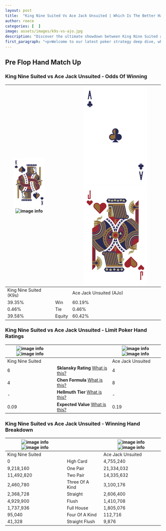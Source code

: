 ```yaml
---
layout: post
title:  "King Nine Suited Vs Ace Jack Unsuited | Which Is The Better Hand In Poker? A Complete Guide"
author: reece
categories: [  ]
image: assets/images/k9s-vs-ajo.jpg
description: "Discover the ultimate showdown between King Nine Suited and Ace Jack Unsuited in poker! Uncover the odds, strategies, and scenarios where one hand triumphs over the other. Get ready to up your poker game with this thrilling analysis."
first_paragraph: "<p>Welcome to our latest poker strategy deep dive, where we're pitting two distinct hands against each other in a high-stakes showdown: King Nine Suited vs Ace Jack Unsuited.</p><p>In the dynamic world of poker, every decision counts, and knowing which hand holds the upper hand is key to your success at the table.</p><p>In this article, we'll dissect these two hands, explore the scenarios where one dominates the other, and equip you with the knowledge to make strategic choices that can tip the odds in your favor.</p><p>Get ready to unravel the intriguing dynamics of these poker hands and elevate your game to new heights.</p>"
---
```




[comment]: # (sp0)

## Pre Flop Hand Match Up

<div class="table hand-ratings" markdown="1"> 



### King Nine Suited vs Ace Jack Unsuited - Odds Of Winning


    
| ![image info](assets/images/hand1/k.png) ![image info](assets/images/hand1/9s.png) |  | ![image info](assets/images/hand2/a.png) ![image info](assets/images/hand2/jo.png) |
| -------- | -------- | -------- |
| King Nine Suited (K9s) |  | Ace Jack Unsuited (AJo) |
| 39.35% | Win | 60.19% |
| 0.46% | Tie | 0.46% |
| 39.58% | Equity | 60.42% |




[comment]: # (sp1)



### King Nine Suited vs Ace Jack Unsuited - Limit Poker Hand Ratings


    
| ![image info](https://www.riverpairs.com/assets/images/hand1/k.png) ![image info](https://www.riverpairs.com/assets/images/hand1/9s.png) |  | ![image info](https://www.riverpairs.com/assets/images/hand2/a.png) ![image info](https://www.riverpairs.com/assets/images/hand2/jo.png) |
| -------- | -------- | -------- |
| King Nine Suited |  | Ace Jack Unsuited |
| 6 | **Sklansky Rating** [What is this?](/sklansky-rating-explained) | 4 |
| 4 | **Chen Formula** [What is this?](/chen-formula-explained) | 8 |
| - | **Hellmuth Tier** [What is this?](/Hellmuth-tier-explained) | - |
| 0.09 | **Expected Value** [What is this?](/expected-value-explained) | 0.19 |




[comment]: # (sp2)



### King Nine Suited vs Ace Jack Unsuited - Winning Hand Breakdown


    
| ![image info](https://www.riverpairs.com/assets/images/hand1/k.png) ![image info](https://www.riverpairs.com/assets/images/hand1/9s.png) |  | ![image info](https://www.riverpairs.com/assets/images/hand2/a.png) ![image info](https://www.riverpairs.com/assets/images/hand2/jo.png) |
| -------- | -------- | -------- |
| King Nine Suited |  | Ace Jack Unsuited |
| 0 | High Card | 4,755,240 |
| 9,218,160 | One Pair | 21,334,032 |
| 11,492,820 | Two Pair | 14,335,632 |
| 2,460,780 | Three Of A Kind | 3,100,176 |
| 2,368,728 | Straight | 2,606,400 |
| 4,929,900 | Flush | 1,410,708 |
| 1,737,936 | Full House | 1,805,076 |
| 95,040 | Four Of A Kind | 112,716 |
| 41,328 | Straight Flush | 9,876 |




[comment]: # (sp3)



</div>

[comment]: # (sp4)



[comment]: # (sp5)

